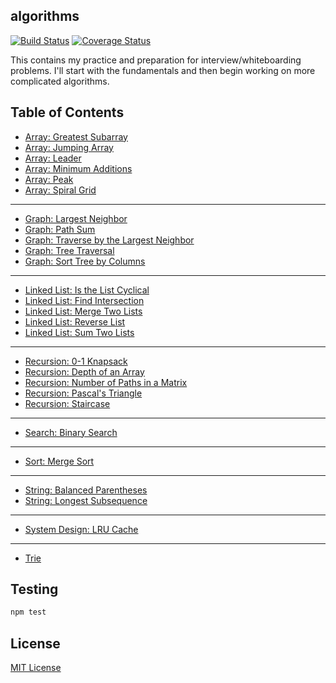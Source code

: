 ## algorithms

[![Build Status](https://travis-ci.org/vinnyoodles/algorithms.svg?branch=master)](https://travis-ci.org/vinnyoodles/algorithms)
[![Coverage Status](https://coveralls.io/repos/github/vinnyoodles/algorithms/badge.svg?branch=master)](https://coveralls.io/github/vinnyoodles/algorithms?branch=master)

This contains my practice and preparation for interview/whiteboarding problems. I'll start with the fundamentals and then begin working on more complicated algorithms.

## Table of Contents
- [Array: Greatest Subarray](https://github.com/vinnyoodles/algorithms/blob/master/src/array/greatestSubarray.js)
- [Array: Jumping Array](https://github.com/vinnyoodles/algorithms/blob/master/src/array/jumpingArray.js)
- [Array: Leader](https://github.com/vinnyoodles/algorithms/blob/master/src/array/leader.js)
- [Array: Minimum Additions](https://github.com/vinnyoodles/algorithms/blob/master/src/array/minAdditions.js)
- [Array: Peak](https://github.com/vinnyoodles/algorithms/blob/master/src/array/peak.js)
- [Array: Spiral Grid](https://github.com/vinnyoodles/algorithms/blob/master/src/array/spiralGrid.js)

***
- [Graph: Largest Neighbor](https://github.com/vinnyoodles/algorithms/blob/master/src/graph/largestNeighbor.js)
- [Graph: Path Sum](https://github.com/vinnyoodles/algorithms/blob/master/src/graph/pathSum.js)
- [Graph: Traverse by the Largest Neighbor](https://github.com/vinnyoodles/algorithms/blob/master/src/graph/gridTraversal.js)
- [Graph: Tree Traversal](https://github.com/vinnyoodles/algorithms/blob/master/src/graph/TreeNode.js)
- [Graph: Sort Tree by Columns](https://github.com/vinnyoodles/algorithms/blob/master/src/graph/columnSort.js)

***
- [Linked List: Is the List Cyclical](https://github.com/vinnyoodles/algorithms/blob/master/src/linkedlist/cyclical.js)
- [Linked List: Find Intersection](https://github.com/vinnyoodles/algorithms/blob/master/src/linkedlist/findIntersection.js)
- [Linked List: Merge Two Lists](https://github.com/vinnyoodles/algorithms/blob/master/src/linkedlist/mergeLists.js)
- [Linked List: Reverse List](https://github.com/vinnyoodles/algorithms/blob/master/src/linkedlist/reverseList.js)
- [Linked List: Sum Two Lists](https://github.com/vinnyoodles/algorithms/blob/master/src/linkedlist/sumLists.js)

***
- [Recursion: 0-1 Knapsack](https://github.com/vinnyoodles/algorithms/blob/master/src/recursion/knapsack.js)
- [Recursion: Depth of an Array](https://github.com/vinnyoodles/algorithms/blob/master/src/recursion/depthFinder.js)
- [Recursion: Number of Paths in a Matrix](https://github.com/vinnyoodles/algorithms/blob/master/src/recursion/numberOfPathsInMatrix.js)
- [Recursion: Pascal's Triangle](https://github.com/vinnyoodles/algorithms/blob/master/src/recursion/pascalsTriangle.js)
- [Recursion: Staircase](https://github.com/vinnyoodles/algorithms/blob/master/src/recursion/staircase.js)

***
- [Search: Binary Search](https://github.com/vinnyoodles/algorithms/blob/master/src/search/binarySearch.js)

***
- [Sort: Merge Sort](https://github.com/vinnyoodles/algorithms/blob/master/src/sort/mergesort.js)

***
- [String: Balanced Parentheses](https://github.com/vinnyoodles/algorithms/blob/master/src/string/balancedParenthese.js)
- [String: Longest Subsequence](https://github.com/vinnyoodles/algorithms/blob/master/src/string/longestSubsequence.js)

***
- [System Design: LRU Cache](https://github.com/vinnyoodles/algorithms/blob/master/src/systemdesign/lrucache.js)

***
- [Trie](https://github.com/vinnyoodles/algorithms/blob/master/src/trie)

## Testing

```javascript
npm test
```


## License
[MIT License](https://github.com/vinnyoodles/algorithms/blob/master/LICENSE)
